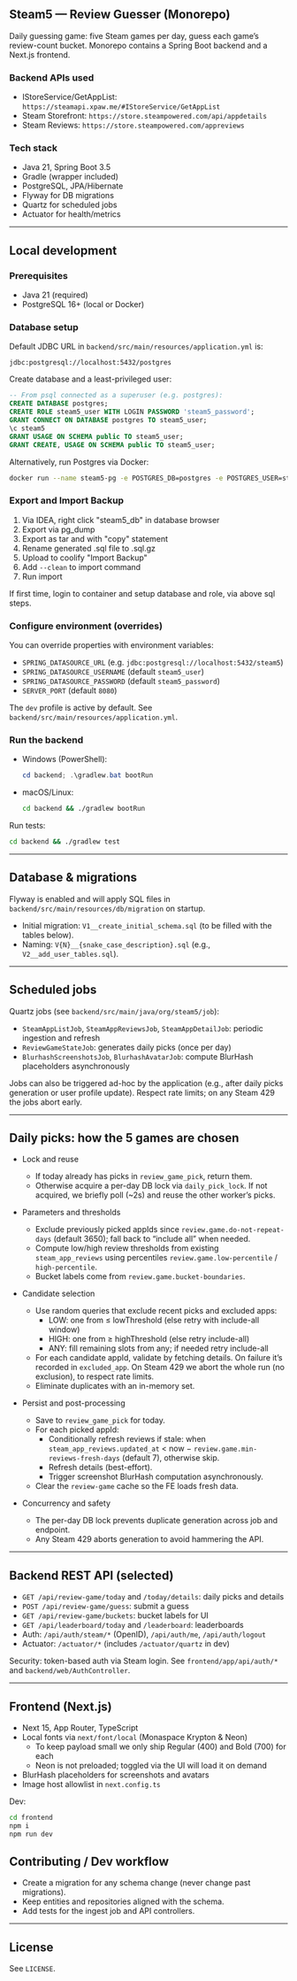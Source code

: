 ## Steam5 — Review Guesser (Monorepo)

Daily guessing game: five Steam games per day, guess each game’s review-count bucket. Monorepo contains a Spring Boot
backend and a Next.js frontend.

### Backend APIs used

- IStoreService/GetAppList: `https://steamapi.xpaw.me/#IStoreService/GetAppList`
- Steam Storefront: `https://store.steampowered.com/api/appdetails`
- Steam Reviews: `https://store.steampowered.com/appreviews`

### Tech stack

- Java 21, Spring Boot 3.5
- Gradle (wrapper included)
- PostgreSQL, JPA/Hibernate
- Flyway for DB migrations
- Quartz for scheduled jobs
- Actuator for health/metrics

---

## Local development

### Prerequisites

- Java 21 (required)
- PostgreSQL 16+ (local or Docker)

### Database setup

Default JDBC URL in `backend/src/main/resources/application.yml` is:

```
jdbc:postgresql://localhost:5432/postgres
```

Create database and a least-privileged user:

```sql
-- From psql connected as a superuser (e.g. postgres):
CREATE DATABASE postgres;
CREATE ROLE steam5_user WITH LOGIN PASSWORD 'steam5_password';
GRANT CONNECT ON DATABASE postgres TO steam5_user;
\c steam5
GRANT USAGE ON SCHEMA public TO steam5_user;
GRANT CREATE, USAGE ON SCHEMA public TO steam5_user;
```

Alternatively, run Postgres via Docker:

```bash
docker run --name steam5-pg -e POSTGRES_DB=postgres -e POSTGRES_USER=steam5_user -e POSTGRES_PASSWORD=steam5_password -p 5432:5432 -d postgres:16
```

### Export and Import Backup

1. Via IDEA, right click "steam5_db" in database browser
2. Export via pg_dump
3. Export as tar and with "copy" statement
4. Rename generated .sql file to .sql.gz
5. Upload to coolify "Import Backup"
6. Add `--clean` to import command
7. Run import

If first time, login to container and setup database and role, via above sql steps.

### Configure environment (overrides)

You can override properties with environment variables:

- `SPRING_DATASOURCE_URL` (e.g. `jdbc:postgresql://localhost:5432/steam5`)
- `SPRING_DATASOURCE_USERNAME` (default `steam5_user`)
- `SPRING_DATASOURCE_PASSWORD` (default `steam5_password`)
- `SERVER_PORT` (default `8080`)

The `dev` profile is active by default. See `backend/src/main/resources/application.yml`.

### Run the backend

- Windows (PowerShell):
  ```powershell
  cd backend; .\gradlew.bat bootRun
  ```
- macOS/Linux:
  ```bash
  cd backend && ./gradlew bootRun
  ```

Run tests:

```bash
cd backend && ./gradlew test
```

---

## Database & migrations

Flyway is enabled and will apply SQL files in `backend/src/main/resources/db/migration` on startup.

- Initial migration: `V1__create_initial_schema.sql` (to be filled with the tables below).
- Naming: `V{N}__{snake_case_description}.sql` (e.g., `V2__add_user_tables.sql`).

---

## Scheduled jobs

Quartz jobs (see `backend/src/main/java/org/steam5/job`):

- `SteamAppListJob`, `SteamAppReviewsJob`, `SteamAppDetailJob`: periodic ingestion and refresh
- `ReviewGameStateJob`: generates daily picks (once per day)
- `BlurhashScreenshotsJob`, `BlurhashAvatarJob`: compute BlurHash placeholders asynchronously

Jobs can also be triggered ad-hoc by the application (e.g., after daily picks generation or user profile update).
Respect rate limits; on any Steam 429 the jobs abort early.

---

## Daily picks: how the 5 games are chosen

- Lock and reuse
    - If today already has picks in `review_game_pick`, return them.
    - Otherwise acquire a per-day DB lock via `daily_pick_lock`. If not acquired, we briefly poll (~2s) and reuse the
      other worker’s picks.

- Parameters and thresholds
    - Exclude previously picked appIds since `review.game.do-not-repeat-days` (default 3650); fall back to “include all”
      when needed.
    - Compute low/high review thresholds from existing `steam_app_reviews` using percentiles
      `review.game.low-percentile` / `high-percentile`.
    - Bucket labels come from `review.game.bucket-boundaries`.

- Candidate selection
    - Use random queries that exclude recent picks and excluded apps:
        - LOW: one from ≤ lowThreshold (else retry with include-all window)
        - HIGH: one from ≥ highThreshold (else retry include-all)
        - ANY: fill remaining slots from any; if needed retry include-all
    - For each candidate appId, validate by fetching details. On failure it’s recorded in `excluded_app`. On Steam 429
      we abort the whole run (no exclusion), to respect rate limits.
    - Eliminate duplicates with an in-memory set.

- Persist and post-processing
    - Save to `review_game_pick` for today.
    - For each picked appId:
        - Conditionally refresh reviews if stale: when `steam_app_reviews.updated_at` < now −
          `review.game.min-reviews-fresh-days` (default 7), otherwise skip.
        - Refresh details (best-effort).
        - Trigger screenshot BlurHash computation asynchronously.
    - Clear the `review-game` cache so the FE loads fresh data.

- Concurrency and safety
    - The per-day DB lock prevents duplicate generation across job and endpoint.
    - Any Steam 429 aborts generation to avoid hammering the API.

---

## Backend REST API (selected)

- `GET /api/review-game/today` and `/today/details`: daily picks and details
- `POST /api/review-game/guess`: submit a guess
- `GET /api/review-game/buckets`: bucket labels for UI
- `GET /api/leaderboard/today` and `/leaderboard`: leaderboards
- Auth: `/api/auth/steam/*` (OpenID), `/api/auth/me`, `/api/auth/logout`
- Actuator: `/actuator/*` (includes `/actuator/quartz` in dev)

Security: token-based auth via Steam login. See `frontend/app/api/auth/*` and `backend/web/AuthController`.

---

## Frontend (Next.js)

- Next 15, App Router, TypeScript
- Local fonts via `next/font/local` (Monaspace Krypton & Neon)
    - To keep payload small we only ship Regular (400) and Bold (700) for each
    - Neon is not preloaded; toggled via the UI will load it on demand
- BlurHash placeholders for screenshots and avatars
- Image host allowlist in `next.config.ts`

Dev:

```bash
cd frontend
npm i
npm run dev
```

## Contributing / Dev workflow

- Create a migration for any schema change (never change past migrations).
- Keep entities and repositories aligned with the schema.
- Add tests for the ingest job and API controllers.

---

## License

See `LICENSE`.
